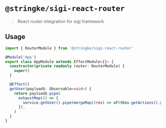 # `@stringke/sigi-react-router`

> React router integration for sigi framework

## Usage

```ts
import { RouterModule } from '@stringke/sigi-react-router'

@Module('App')
export class AppModule extends EffectModule<{}> {
  constructor(private readonly router: RouterModule) {
    super()
  }

  @Effect()
  getUser(payload$: Observable<void>) {
    return payload$.pipe(
      exhaustMap(() => {
        service.getUser().pipe(mergeMap((res) => of(this.getActions().getUserResponse(res), this.router.push('/home'))))
      }),
    )
  }
}
```
